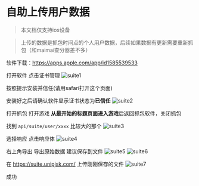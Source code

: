 # 自助上传用户数据

>  本文档仅支持ios设备

>  上传的数据是抓包时间点的个人用户数据，后续如果数据有更新需要重新抓包（和maimai查分器差不多）

软件下载：<https://apps.apple.com/app/id1585539533>

打开软件 点击证书管理
![suite1](/suite1.jpg)

按照提示安装并信任(请用safari打开这个页面)

安装好之后请确认软件显示证书状态为**已信任**
![suite2](/suite2.jpg)

打开抓包 打开游戏 **从最开始的标题页面进入游戏**后返回抓包软件，关闭抓包

找到 `api/suite/user/xxxx` 比较大的那个
![suite3](/suite3.jpg)

选择响应 点击响应体
![suite4](/suite4.jpg)

右上角导出 导出原始数据 建议保存到文件
![suite5](/suite5.jpg)
![suite6](/suite6.jpg)

在 <https://suite.unipjsk.com/> 上传刚刚保存的文件
![suite7](/suite7.jpg)

成功